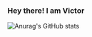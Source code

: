 ### Hey there! I am Victor

![Anurag's GitHub stats](https://github-readme-stats.vercel.app/api?username=victorgsa1&show_icons=true&theme=dracula)
